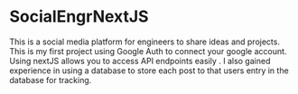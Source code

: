 # SocialEngrNextJS
This is a social media platform for engineers to share ideas and projects. This is my first project using Google Auth to connect your google account. Using nextJS allows you to access API endpoints easily . I also gained experience in using a database to store each post to that users entry in the database for tracking.
